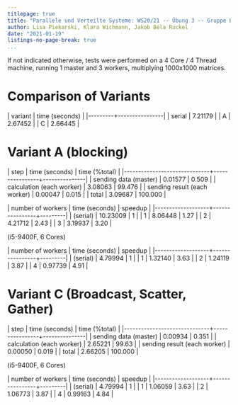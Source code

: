 ```yaml
---
titlepage: true
title: "Parallele und Verteilte Systeme: WS20/21 -- Übung 3 -- Gruppe B"
author: Lisa Piekarski, Klara Wichmann, Jakob Béla Ruckel
date: "2021-01-19"
listings-no-page-break: true
...
```


If not indicated otherwise, tests were performed on a
4 Core / 4 Thread machine, running 1 master and
3 workers, multiplying 1000x1000 matrices.

# Comparison of Variants

| variant | time (seconds) |
|---------+----------------|
| serial  |        7.21179 |
| A       |        2.67452 |
| C       |        2.66445 |



# Variant A (blocking)

| step                         | time (seconds) | time (%total) |
|------------------------------+----------------+---------------|
| sending data (master)        |        0.01577 |         0.509 |
| calculation  (each worker)   |        3.08063 |        99.476 |
| sending result (each worker) |        0.00047 |         0.015 |
| total                        |        3.09687 |       100.000 |

| number of workers | time (seconds) | speedup |
|-------------------+----------------+---------|
|          (serial) |       10.23009 |       1 |
|                 1 |        8.06448 |    1.27 |
|                 2 |        4.21712 |    2.43 |
|                 3 |        3.19937 |    3.20 |


(i5-9400F, 6 Cores)

| number of workers | time (seconds) | speedup |
|-------------------+----------------+---------|
|          (serial) |        4.79994 |       1 |
|                 1 |        1.32140 |    3.63 |
|                 2 |        1.24119 |    3.87 |
|                 4 |        0.97739 |    4.91 |



# Variant C (Broadcast, Scatter, Gather)

| step                         | time (seconds) | time (%total) |
|------------------------------+----------------+---------------|
| sending data (master)        |        0.00934 |         0.351 |
| calculation  (each worker)   |        2.65221 |         99.63 |
| sending result (each worker) |        0.00050 |         0.019 |
| total                        |        2.66205 |       100.000 |

(i5-9400F, 6 Cores)

| number of workers | time (seconds) | speedup |
|-------------------+----------------+---------|
|          (serial) |        4.79994 |       1 |
|                 1 |        1.06059 |    3.63 |
|                 2 |        1.06773 |    3.87 |
|                 4 |        0.99163 |    4.84 |
